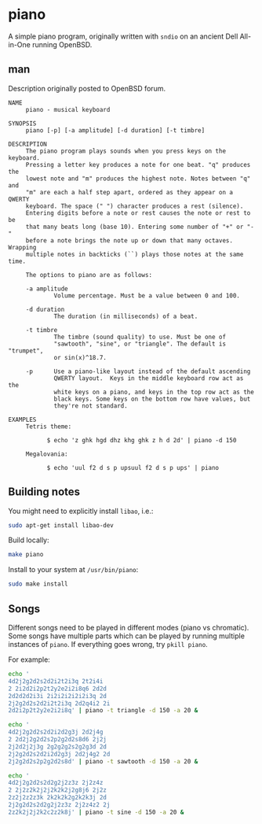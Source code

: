 # piano
A simple piano program, originally written with `sndio` on an ancient Dell All-in-One running OpenBSD.

## man
Description originally posted to OpenBSD forum.

```
NAME
     piano - musical keyboard

SYNOPSIS
     piano [-p] [-a amplitude] [-d duration] [-t timbre]

DESCRIPTION
     The piano program plays sounds when you press keys on the keyboard.
     Pressing a letter key produces a note for one beat. "q" produces the
     lowest note and "m" produces the highest note. Notes between "q" and
     "m" are each a half step apart, ordered as they appear on a QWERTY
     keyboard. The space (" ") character produces a rest (silence).
     Entering digits before a note or rest causes the note or rest to be
     that many beats long (base 10). Entering some number of "+" or "-"
     before a note brings the note up or down that many octaves. Wrapping
     multiple notes in backticks (``) plays those notes at the same time.

     The options to piano are as follows:

     -a amplitude
             Volume percentage. Must be a value between 0 and 100.

     -d duration
             The duration (in milliseconds) of a beat.

     -t timbre
             The timbre (sound quality) to use. Must be one of
             "sawtooth", "sine", or "triangle". The default is "trumpet",
             or sin(x)^18.7.

     -p      Use a piano-like layout instead of the default ascending
             QWERTY layout.  Keys in the middle keyboard row act as the
             white keys on a piano, and keys in the top row act as the
             black keys. Some keys on the bottom row have values, but
             they're not standard.

EXAMPLES
     Tetris theme:

           $ echo 'z ghk hgd dhz khg ghk z h d 2d' | piano -d 150

     Megalovania:

           $ echo 'uul f2 d s p upsuul f2 d s p ups' | piano
```

## Building notes
You might need to explicitly install `libao`, i.e.:

```bash
sudo apt-get install libao-dev
```

Build locally:
```bash
make piano
```

Install to your system at `/usr/bin/piano`:
```bash
sudo make install
```

## Songs
Different songs need to be played in different modes (piano vs chromatic). Some songs have multiple parts which can be played by running multiple instances of `piano`. If everything goes wrong, try `pkill piano`.

For example:

```bash
echo '
4d2j2g2d2s2d2i2t2i3q 2t2i4i
2 2i2d2i2p2t2y2e2i2i8q6 2d2d
2d2d2d2i3i 2i2i2i2i2i2i3q 2d
2j2g2d2s2d2i2t2i3q 2d2q4i2 2i
2d2i2p2t2y2e2i2i8q' | piano -t triangle -d 150 -a 20 &

echo '
4d2j2g2d2s2d2i2d2g3j 2d2j4g
2 2d2j2g2d2s2p2g2d2s8d6 2j2j
2j2d2j2j3g 2g2g2g2s2g2g3d 2d
2j2g2d2s2d2i2d2g3j 2d2j4g2 2d
2j2g2d2s2p2g2d2s8d' | piano -t sawtooth -d 150 -a 20 &

echo '
4d2j2g2d2s2d2g2j2z3z 2j2z4z
2 2j2z2k2j2j2k2k2j2g8j6 2j2z
2z2j2z2z3k 2k2k2k2g2k2k3j 2d
2j2g2d2s2d2g2j2z3z 2j2z4z2 2j
2z2k2j2j2k2c2z2k8j' | piano -t sine -d 150 -a 20 &
```
